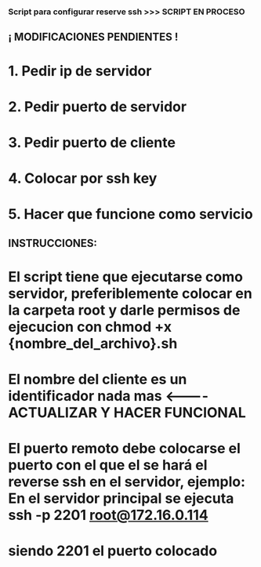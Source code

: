 
### Script para configurar reserve ssh >>> SCRIPT EN PROCESO

## ¡ MODIFICACIONES PENDIENTES !
# 1. Pedir ip de servidor
# 2. Pedir puerto de servidor
# 3. Pedir puerto de cliente
# 4. Colocar por ssh key
# 5. Hacer que funcione como servicio


## INSTRUCCIONES: 
# El script tiene que ejecutarse como servidor, preferiblemente colocar en la carpeta root y darle permisos de ejecucion con chmod +x {nombre_del_archivo}.sh

# El nombre del cliente es un identificador nada mas <---- ACTUALIZAR Y HACER FUNCIONAL

# El puerto remoto debe colocarse el puerto con el que el se hará el reverse ssh en el servidor, ejemplo: En el servidor principal se ejecuta  ssh -p 2201 root@172.16.0.114
# siendo 2201 el puerto colocado


